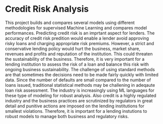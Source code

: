 # Credit Risk Analysis
This project builds and compares several models using different methodologies for supervised Machine Learning and compares model performances.
Predicting credit risk is an imprtant aspect for lenders. The accuracy of credit risk predition would enable a lender avoid approving risky loans and charging appropriate risk premiums. However, a strict and conservative lending policy would hurt the business, market share, revenues and profits and reputation of the institution. This could threaten the sustainability of the business. Therefore, it is very important for a lending institution to assess the risk of a loan and balance this risk with ongoing business sustainability. 
The challenge of using standard methods are that sometimes the decisions need to be made fairly quickly with limited data. Since the number of defaults are small compared to the number of loans issued, traditional statistical methods may be challening in adeqaute loan risk assessment. The industry is increasingly using ML languages for these type of modeling for robust analysis. Also credit is a highly regulated industry and the business practices are scrutinized by regulators in great detail and punitive actions are imposed on the lending institutions for smallest violations.  Therefore, it is important for a lending instutions to robust models to manage both business and regulatory risks.
